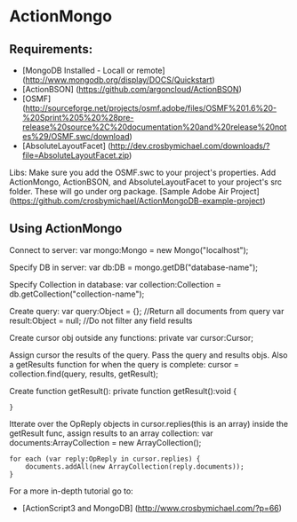 ActionMongo
===

Requirements:
---
 - [MongoDB Installed - Locall or remote] (http://www.mongodb.org/display/DOCS/Quickstart)
 - [ActionBSON] (https://github.com/argoncloud/ActionBSON)
 - [OSMF] (http://sourceforge.net/projects/osmf.adobe/files/OSMF%201.6%20-%20Sprint%205%20%28pre-release%20source%2C%20documentation%20and%20release%20notes%29/OSMF.swc/download)
 - [AbsoluteLayoutFacet] (http://dev.crosbymichael.com/downloads/?file=AbsoluteLayoutFacet.zip)

Libs:
Make sure you add the OSMF.swc to your project's properties.  Add ActionMongo, ActionBSON, and AbsoluteLayoutFacet to your project's src folder. These will go under org package.
[Sample Adobe Air Project] (https://github.com/crosbymichael/ActionMongoDB-example-project)

Using ActionMongo
---

Connect to server:
	var mongo:Mongo = new Mongo("localhost");

Specify DB in server:
	var db:DB = mongo.getDB("database-name");

Specify Collection in database:
	var collection:Collection = db.getCollection("collection-name");

Create query:
	var query:Object = {}; //Return all documents from query
	var result:Object = null; //Do not filter any field results

Create cursor obj outside any functions:
	private var cursor:Cursor;

Assign cursor the results of the query.  Pass the query and results objs.  Also a getResults function for when the query is complete:
	cursor = collection.find(query, results, getResult);

Create function getResult():
	private function getResult():void {
			
	}

Itterate over the OpReply objects in cursor.replies(this is an array) inside the getResult func, assign results to an array collection:
	var documents:ArrayCollection = new ArrayCollection();

	for each (var reply:OpReply in cursor.replies) {
		documents.addAll(new ArrayCollection(reply.documents));
	}

For a more in-depth tutorial go to:
 - [ActionScript3 and MongoDB] (http://www.crosbymichael.com/?p=66)

